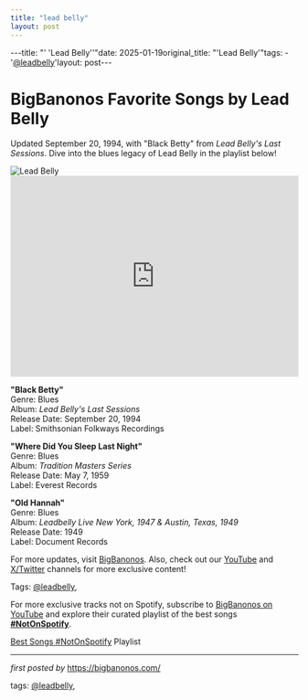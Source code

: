 ```yaml
---
title: "lead belly"
layout: post
---
```

---title: "' 'Lead Belly''"date: 2025-01-19original_title: "'Lead Belly'"tags:  - '[@leadbelly](/tags/leadbelly/)'layout: post---<!-- Title of the Post --><h1 >BigBanonos Favorite Songs by Lead Belly</h1> <!-- Introductory Text --><p >Updated September 20, 1994, with "Black Betty" from <em>Lead Belly's Last Sessions</em>. Dive into the blues legacy of Lead Belly in the playlist below!</p> <!-- Featured Image --><div > <img src="https://cdn.britannica.com/69/2069-004-87429E14/Lead-Belly.jpg" alt="Lead Belly" /></div> <!-- Spotify Embed --><div > <iframe src="https://open.spotify.com/embed/playlist/2ysqxkY2wrRUeOFwirK6iX?utm_source=generator" width="100%" height="352" frameborder="0" allowfullscreen="" allow="autoplay; clipboard-write; encrypted-media; fullscreen; picture-in-picture" loading="lazy"></iframe></div> <!-- Song Information --><div > <p><strong>"Black Betty"</strong><br> Genre: Blues<br> Album: <em>Lead Belly's Last Sessions</em><br> Release Date: September 20, 1994<br> Label: Smithsonian Folkways Recordings</p> <p><strong>"Where Did You Sleep Last Night"</strong><br> Genre: Blues<br> Album: <em>Tradition Masters Series</em><br> Release Date: May 7, 1959<br> Label: Everest Records</p> <p><strong>"Old Hannah"</strong><br> Genre: Blues<br> Album: <em>Leadbelly Live New York, 1947 & Austin, Texas, 1949</em><br> Release Date: 1949<br> Label: Document Records</p></div> <!-- Footer Links --><div > <p>For more updates, visit <a href="https://bigbanonos.com/" target="_blank">BigBanonos</a>. Also, check out our <a href="https://www.youtube.com/[@BigBanonos](/tags/BigBanonos/)" target="_blank">YouTube</a> and <a href="https://x.com/bigbanonos" target="_blank">X/Twitter</a> channels for more exclusive content!</p></div> <!-- Tags --><p >Tags: [@leadbelly](/tags/leadbelly/),</p><!--Subscribe and Playlist Links--><div>    <p>For more exclusive tracks not on Spotify, subscribe to <a href="https://www.youtube.com/[@BigBanonos](/tags/BigBanonos/)" target="_blank">BigBanonos on YouTube</a> and explore their curated playlist of the best songs <strong>[#NotOnSpotify](/tags/NotOnSpotify/)</strong>.</p>    <p><a href="https://www.youtube.com/playlist?list=PLtuNtuTatqI0kFahUCbtbfenC_ET5O_tr" target="_blank">Best Songs [#NotOnSpotify](/tags/NotOnSpotify/) Playlist<br /></a></p></div><hr /><p><em>first posted by</em> <a href="https://bigbanonos.com/" rel="noopener" target="_new">https://bigbanonos.com/</a></p><p>tags: [@leadbelly](/tags/leadbelly/),</p>